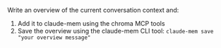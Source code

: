 Write an overview of the current conversation context and:
1. Add it to claude-mem using the chroma MCP tools
2. Save the overview using the claude-mem CLI tool: `claude-mem save "your overview message"`
